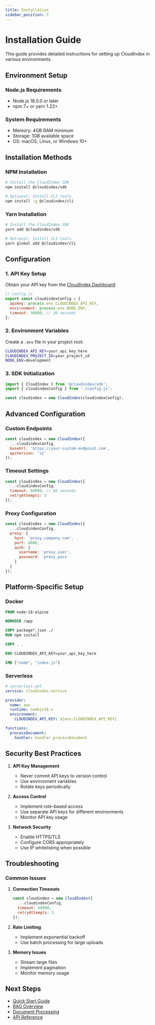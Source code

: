 ```yaml
---
title: Installation
sidebar_position: 3
---
```


# Installation Guide

This guide provides detailed instructions for setting up CloudIndex in various environments.

## Environment Setup

### Node.js Requirements
- Node.js 18.0.0 or later
- npm 7+ or yarn 1.22+

### System Requirements
- Memory: 4GB RAM minimum
- Storage: 1GB available space
- OS: macOS, Linux, or Windows 10+

## Installation Methods

### NPM Installation

```bash
# Install the CloudIndex SDK
npm install @cloudindex/sdk

# Optional: Install CLI tools
npm install -g @cloudindex/cli
```

### Yarn Installation

```bash
# Install the CloudIndex SDK
yarn add @cloudindex/sdk

# Optional: Install CLI tools
yarn global add @cloudindex/cli
```

## Configuration

### 1. API Key Setup

Obtain your API key from the [CloudIndex Dashboard](https://dashboard.cloudindex.ai):

```javascript
// config.js
export const cloudindexConfig = {
  apiKey: process.env.CLOUDINDEX_API_KEY,
  environment: process.env.NODE_ENV,
  timeout: 30000, // 30 seconds
};
```

### 2. Environment Variables

Create a `.env` file in your project root:

```bash
CLOUDINDEX_API_KEY=your_api_key_here
CLOUDINDEX_PROJECT_ID=your_project_id
NODE_ENV=development
```

### 3. SDK Initialization

```javascript
import { CloudIndex } from '@cloudindex/sdk';
import { cloudindexConfig } from './config.js';

const cloudindex = new CloudIndex(cloudindexConfig);
```

## Advanced Configuration

### Custom Endpoints

```javascript
const cloudindex = new CloudIndex({
  ...cloudindexConfig,
  baseUrl: 'https://your-custom-endpoint.com',
  apiVersion: 'v1'
});
```

### Timeout Settings

```javascript
const cloudindex = new CloudIndex({
  ...cloudindexConfig,
  timeout: 60000, // 60 seconds
  retryAttempts: 3
});
```

### Proxy Configuration

```javascript
const cloudindex = new CloudIndex({
  ...cloudindexConfig,
  proxy: {
    host: 'proxy.company.com',
    port: 8080,
    auth: {
      username: 'proxy_user',
      password: 'proxy_pass'
    }
  }
});
```

## Platform-Specific Setup

### Docker

```dockerfile
FROM node:18-alpine

WORKDIR /app

COPY package*.json ./
RUN npm install

COPY . .

ENV CLOUDINDEX_API_KEY=your_api_key_here

CMD ["node", "index.js"]
```

### Serverless

```yaml
# serverless.yml
service: cloudindex-service

provider:
  name: aws
  runtime: nodejs18.x
  environment:
    CLOUDINDEX_API_KEY: ${env:CLOUDINDEX_API_KEY}

functions:
  processDocument:
    handler: handler.processDocument
```

## Security Best Practices

1. **API Key Management**
   - Never commit API keys to version control
   - Use environment variables
   - Rotate keys periodically

2. **Access Control**
   - Implement role-based access
   - Use separate API keys for different environments
   - Monitor API key usage

3. **Network Security**
   - Enable HTTPS/TLS
   - Configure CORS appropriately
   - Use IP whitelisting when possible

## Troubleshooting

### Common Issues

1. **Connection Timeouts**
   ```javascript
   const cloudindex = new CloudIndex({
     ...cloudindexConfig,
     timeout: 60000,
     retryAttempts: 3
   });
   ```

2. **Rate Limiting**
   - Implement exponential backoff
   - Use batch processing for large uploads

3. **Memory Issues**
   - Stream large files
   - Implement pagination
   - Monitor memory usage

## Next Steps

- [Quick Start Guide](/docs/getting-started/quick-start)
- [RAG Overview](/docs/core-concepts/rag-overview)
- [Document Processing](/docs/core-concepts/document-processing)
- [API Reference](/api-reference/introduction)
